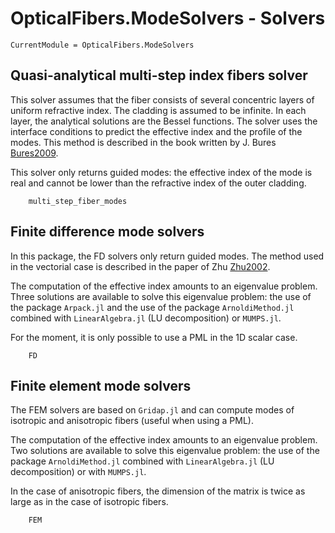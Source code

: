 # OpticalFibers.ModeSolvers - Solvers

```@meta
CurrentModule = OpticalFibers.ModeSolvers
```

## Quasi-analytical multi-step index fibers solver
This solver assumes that the fiber consists of several concentric layers of uniform refractive index. The cladding is assumed to be infinite. In each layer, the analytical solutions are the Bessel functions. The solver uses the interface conditions to predict the effective index and the profile of the modes. This method is described in the book written by J. Bures [Bures2009](@cite).  

This solver only returns guided modes: the effective index of the mode is real and cannot be lower than the refractive index of the outer cladding. 
```@docs
    multi_step_fiber_modes
```

## Finite difference mode solvers
In this package, the FD solvers only return guided modes. The method used in the vectorial case is described in the paper of Zhu [Zhu2002](@cite).

The computation of the effective index amounts to an eigenvalue problem. Three solutions are available to solve this eigenvalue problem: the use of the package `Arpack.jl` and the use of the package `ArnoldiMethod.jl` combined with `LinearAlgebra.jl` (LU decomposition) or `MUMPS.jl`.

For the moment, it is only possible to use a PML in the 1D scalar case.

```@docs
    FD
```

## Finite element mode solvers
The FEM solvers are based on `Gridap.jl` and can compute modes of isotropic and anisotropic fibers (useful when using a PML).

The computation of the effective index amounts to an eigenvalue problem. Two solutions are available to solve this eigenvalue problem: the use of the package `ArnoldiMethod.jl` combined with `LinearAlgebra.jl` (LU decomposition) or with `MUMPS.jl`.

In the case of anisotropic fibers, the dimension of the matrix is twice as large as in the case of isotropic fibers.

```@docs
    FEM
```
